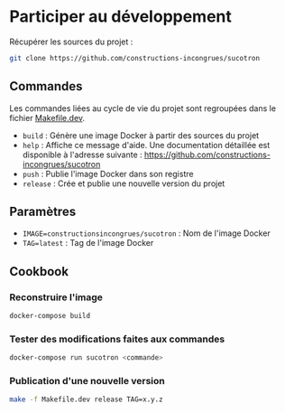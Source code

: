 # Participer au développement

Récupérer les sources du projet :

```sh
git clone https://github.com/constructions-incongrues/sucotron
```

## Commandes

Les commandes liées au cycle de vie du projet sont regroupées dans le fichier [Makefile.dev](Makefile.dev).

- `build` : Génère une image Docker à partir des sources du projet
- `help` : Affiche ce message d'aide. Une documentation détaillée est disponible à l'adresse suivante : https://github.com/constructions-incongrues/sucotron
- `push` : Publie l'image Docker dans son registre
- `release` : Crée et publie une nouvelle version du projet

## Paramètres

- `IMAGE=constructionsincongrues/sucotron` : Nom de l'image Docker
- `TAG=latest` : Tag de l'image Docker

## Cookbook

### Reconstruire l'image

```sh
docker-compose build
```

### Tester des modifications faites aux commandes

```sh
docker-compose run sucotron <commande>
```

### Publication d'une nouvelle version

```sh
make -f Makefile.dev release TAG=x.y.z
```
